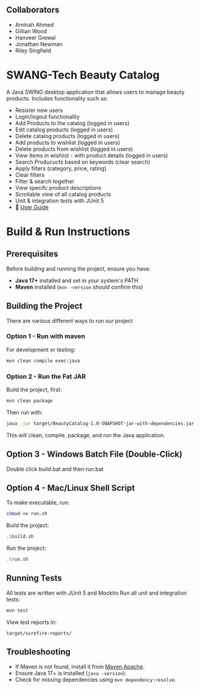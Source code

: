 ## Collaborators

- Aminah Ahmed
- Gillian Wood
- Hanveer Grewal
- Jonathan Newman
- Riley Singfield


# SWANG-Tech Beauty Catalog
A Java SWING desktop application that allows users to manage beauty products. Includes functionality such as: 
- Resister new users
- Login/logout functionality
- Add Products to the catalog (logged in users)
- Edit catalog products (logged in users)
- Delete catalog products (logged in users)
- Add products to wishlist (logged in users)
- Delete products from wishlist (logged in users)
- View items in wishlist - with product details (logged in users)
- Search Producucts based on keywords (clear search)
- Apply filters (category, price, rating)
- Clear filters
- Filter & search together
- View specifc product descriptions
- Scrollable view of all catalog products
- Unit & integration tests with JUnit 5
- 📄 [User Guide](https://docs.google.com/document/d/1rAz3nZ8IyznTzIgEenUde7T2FgYvx7yiR-c_I1MMFsg/edit?usp=sharing)

# Build & Run Instructions

## Prerequisites
Before building and running the project, ensure you have:
- **Java 17+** installed and set in your system's PATH
- **Maven** installed (`mvn -version` should confirm this)

## Building the Project
There are various different ways to run our project 

### Option 1 - Run with maven 
For development or testing:

```bash
mvn clean compile exec:java
```

### Option 2 -  Run the Fat JAR
Build the project, first: 
```sh
mvn clean package
```

Then run with: 
```sh
java -jar target/BeautyCatalog-1.0-SNAPSHOT-jar-with-dependencies.jar
```

This will clean, compile, package, and run the Java application.

## Option 3 -  Windows Batch File (Double-Click)
Double click build.bat and then run.bat

## Option 4 - Mac/Linux Shell Script
To make executable, run: 
```bash
chmod +x run.sh
```
Build the project: 
```bash
.\build.sh
```
Run the project: 
```bash
.\run.sh
```

## Running Tests
All tests are written with JUnit 5 and Mockito
Run all unit and integration tests:
```bash
mvn test
```
View test reports in:
```
target/surefire-reports/
```


## Troubleshooting
- If Maven is not found, install it from [Maven Apache](https://maven.apache.org/download.cgi).
- Ensure Java 17+ is installed (`java -version`).
- Check for missing dependencies using `mvn dependency:resolve`.


